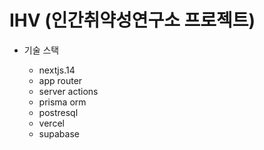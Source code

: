 # IHV (인간취약성연구소 프로젝트)

- 기술 스택

  - nextjs.14
  - app router
  - server actions
  - prisma orm
  - postresql
  - vercel
  - supabase
